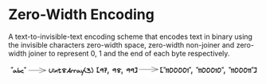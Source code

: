 # Zero-Width Encoding

A text-to-invisible-text encoding scheme that encodes text in binary using the
invisible characters zero-width space, zero-width non-joiner and zero-width
joiner to represent 0, 1 and the end of each byte respectively.

![zero-width encoding diagram](images/zero-width-encoding-diagram.png)
